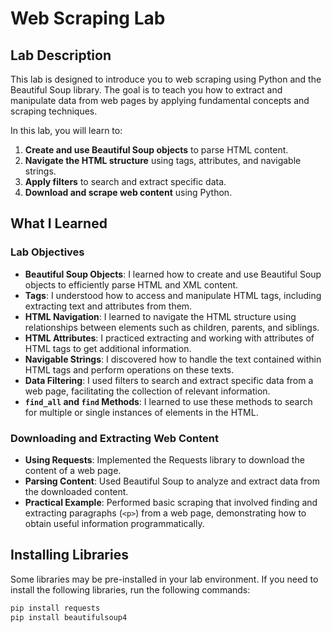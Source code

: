 # Web Scraping Lab

## Lab Description

This lab is designed to introduce you to web scraping using Python and the Beautiful Soup library. The goal is to teach you how to extract and manipulate data from web pages by applying fundamental concepts and scraping techniques.

In this lab, you will learn to:
1. **Create and use Beautiful Soup objects** to parse HTML content.
2. **Navigate the HTML structure** using tags, attributes, and navigable strings.
3. **Apply filters** to search and extract specific data.
4. **Download and scrape web content** using Python.

## What I Learned

### Lab Objectives

- **Beautiful Soup Objects**: I learned how to create and use Beautiful Soup objects to efficiently parse HTML and XML content.
- **Tags**: I understood how to access and manipulate HTML tags, including extracting text and attributes from them.
- **HTML Navigation**: I learned to navigate the HTML structure using relationships between elements such as children, parents, and siblings.
- **HTML Attributes**: I practiced extracting and working with attributes of HTML tags to get additional information.
- **Navigable Strings**: I discovered how to handle the text contained within HTML tags and perform operations on these texts.
- **Data Filtering**: I used filters to search and extract specific data from a web page, facilitating the collection of relevant information.
- **`find_all` and `find` Methods**: I learned to use these methods to search for multiple or single instances of elements in the HTML.

### Downloading and Extracting Web Content

- **Using Requests**: Implemented the Requests library to download the content of a web page.
- **Parsing Content**: Used Beautiful Soup to analyze and extract data from the downloaded content.
- **Practical Example**: Performed basic scraping that involved finding and extracting paragraphs (`<p>`) from a web page, demonstrating how to obtain useful information programmatically.

## Installing Libraries

Some libraries may be pre-installed in your lab environment. If you need to install the following libraries, run the following commands:

```bash
pip install requests
pip install beautifulsoup4
